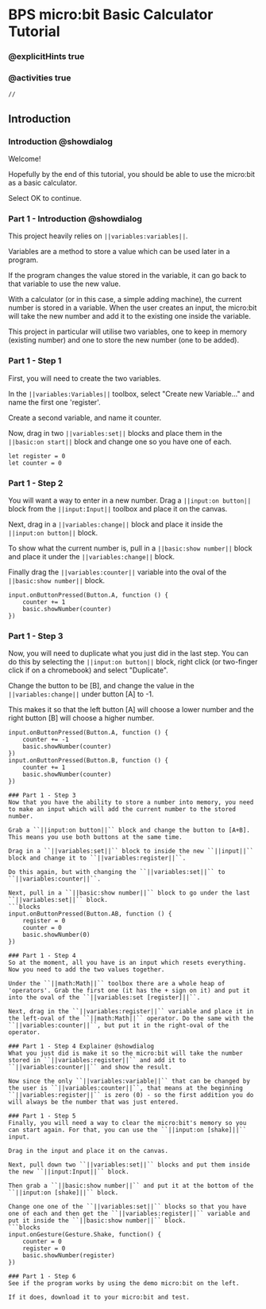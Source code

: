 # BPS micro:bit Basic Calculator Tutorial 
 
### @explicitHints true 
### @activities true 


```template
//
```


## Introduction
### Introduction @showdialog
Welcome!


Hopefully by the end of this tutorial, you should be able to use the micro:bit as a basic calculator.

Select OK to continue. 


### Part 1 - Introduction @showdialog
This project heavily relies on ``||variables:variables||``.

Variables are a method to store a value which can be used later in a program.

If the program changes the value stored in the variable, it can go back to that variable to use the new value.

With a calculator (or in this case, a simple adding machine), the current number is stored in a variable. When the user creates an input, the micro:bit will take the new number and add it to the existing one inside the variable.

This project in particular will utilise two variables, one to keep in memory (existing number) and one to store the new number (one to be added).

### Part 1 - Step 1
First, you will need to create the two variables.

In the ``||variables:Variables||`` toolbox, select "Create new Variable..." and name the first one 'register'.

Create a second variable, and name it counter.

Now, drag in two ``||variables:set||`` blocks and place them in the ``||basic:on start||`` block and change one so you have one of each.
```blocks
let register = 0
let counter = 0
```

### Part 1 - Step 2
You will want a way to enter in a new number. Drag a ``||input:on button||`` block from the ``||input:Input||`` toolbox and place it on the canvas.

Next, drag in a ``||variables:change||`` block and place it inside the ``||input:on button||`` block.

To show what the current number is, pull in a ``||basic:show number||`` block and place it under the ``||variables:change||`` block.

Finally drag the ``||variables:counter||`` variable into the oval of the ``||basic:show number||`` block.
```blocks
input.onButtonPressed(Button.A, function () {
    counter += 1
	basic.showNumber(counter)
})
```

### Part 1 - Step 3
Now, you will need to duplicate what you just did in the last step. You can do this by selecting the ``||input:on button||`` block, right click (or two-finger click if on a chromebook) and select "Duplicate".

Change the button to be [B], and change the value in the ``||variables:change||`` under button [A] to -1.

This makes it so that the left button [A] will choose a lower number and the right button [B] will choose a higher number.
```blocks
input.onButtonPressed(Button.A, function () {
    counter += -1
	basic.showNumber(counter)
})
input.onButtonPressed(Button.B, function () {
    counter += 1
	basic.showNumber(counter)
})

### Part 1 - Step 3
Now that you have the ability to store a number into memory, you need to make an input which will add the current number to the stored number.

Grab a ``||input:on button||`` block and change the button to [A+B]. This means you use both buttons at the same time.

Drag in a ``||variables:set||`` block to inside the new ``||input||`` block and change it to ``||variables:register||``.

Do this again, but with changing the ``||variables:set||`` to ``||variables:counter||``.

Next, pull in a ``||basic:show number||`` block to go under the last ``||variables:set||`` block.
```blocks
input.onButtonPressed(Button.AB, function () {
    register = 0
	counter = 0
	basic.showNumber(0)
})

### Part 1 - Step 4
So at the moment, all you have is an input which resets everything. Now you need to add the two values together.

Under the ``||math:Math||`` toolbox there are a whole heap of 'operators'. Grab the first one (it has the + sign on it) and put it into the oval of the ``||variables:set [register]||``.

Next, drag in the ``||variables:register||`` variable and place it in the left-oval of the ``||math:Math||`` operator. Do the same with the ``||variables:counter||``, but put it in the right-oval of the operator.

### Part 1 - Step 4 Explainer @showdialog
What you just did is make it so the micro:bit will take the number stored in ``||variables:register||`` and add it to ``||variables:counter||`` and show the result.

Now since the only ``||variables:variable||`` that can be changed by the user is ``||variables:counter||``, that means at the beginning ``||variables:register||`` is zero (0) - so the first addition you do will always be the number that was just entered.

### Part 1 - Step 5
Finally, you will need a way to clear the micro:bit's memory so you can start again. For that, you can use the ``||input:on [shake]||`` input.

Drag in the input and place it on the canvas.

Next, pull down two ``||variables:set||`` blocks and put them inside the new ``||input:Input||`` block.

Then grab a ``||basic:show number||`` and put it at the bottom of the ``||input:on [shake]||`` block.

Change one one of the ``||variables:set||`` blocks so that you have one of each and then get the ``||variables:register||`` variable and put it inside the ``||basic:show number||`` block.
```blocks
input.onGesture(Gesture.Shake, function() {
    counter = 0
	register = 0
	basic.showNumber(register)
})

### Part 1 - Step 6
See if the program works by using the demo micro:bit on the left.

If it does, download it to your micro:bit and test.

